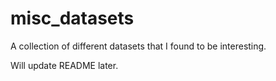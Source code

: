 # misc_datasets

A collection of different datasets that I found to be interesting.

Will update README later.
